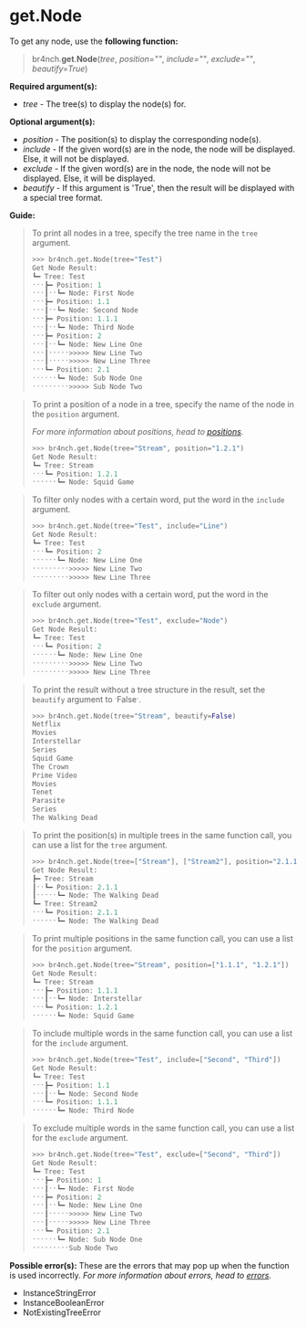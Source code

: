 # get.Node

To get any node, use the **following function:**

> br4nch.**get**.**Node**(*tree*, *position=""*, *include=""*, *exclude=""*, *beautify=True*)

**Required argument(s):**

- *tree* - The tree(s) to display the node(s) for.

**Optional argument(s):**

- *position* - The position(s) to display the corresponding node(s).
- *include* - If the given word(s) are in the node, the node will be displayed. Else, it will not be displayed.
- *exclude* - If the given word(s) are in the node, the node will not be displayed. Else, it will be displayed.
- *beautify* - If this argument is 'True', then the result will be displayed with a special tree format.

**Guide:**

> To print all nodes in a tree, specify the tree name in the `tree` argument.
>
> ```python
> >>> br4nch.get.Node(tree="Test")
> Get Node Result:
> ┗━ Tree: Test
> ˑˑˑ┣━ Position: 1
> ˑˑˑ┃ˑˑ┗━ Node: First Node
> ˑˑˑ┣━ Position: 1.1
> ˑˑˑ┃ˑˑ┗━ Node: Second Node
> ˑˑˑ┣━ Position: 1.1.1
> ˑˑˑ┃ˑˑ┗━ Node: Third Node
> ˑˑˑ┣━ Position: 2
> ˑˑˑ┃ˑˑ┗━ Node: New Line One
> ˑˑˑ┃ˑˑˑˑˑ>>>>> New Line Two
> ˑˑˑ┃ˑˑˑˑˑ>>>>> New Line Three
> ˑˑˑ┗━ Position: 2.1
> ˑˑˑˑˑˑ┗━ Node: Sub Node One
> ˑˑˑˑˑˑˑˑˑ>>>>> Sub Node Two
> ```
> 

> To print a position of a node in a tree, specify the name of the node in the `position` argument.
>
> *For more information about positions, head to [positions](../../guides/positions.md).*
>
> ```python
> >>> br4nch.get.Node(tree="Stream", position="1.2.1")
> Get Node Result:
> ┗━ Tree: Stream
> ˑˑˑ┗━ Position: 1.2.1
> ˑˑˑˑˑˑ┗━ Node: Squid Game
> ```
>

> To filter only nodes with a certain word, put the word in the `include` argument.
>
> ```python
> >>> br4nch.get.Node(tree="Test", include="Line")
> Get Node Result:
> ┗━ Tree: Test
> ˑˑˑ┗━ Position: 2
> ˑˑˑˑˑˑ┗━ Node: New Line One
> ˑˑˑˑˑˑˑˑˑ>>>>> New Line Two
> ˑˑˑˑˑˑˑˑˑ>>>>> New Line Three
> ```
>

> To filter out only nodes with a certain word, put the word in the `exclude` argument.
>
> ```python
> >>> br4nch.get.Node(tree="Test", exclude="Node")
> Get Node Result:
> ┗━ Tree: Test
> ˑˑˑ┗━ Position: 2
> ˑˑˑˑˑˑ┗━ Node: New Line One
> ˑˑˑˑˑˑˑˑˑ>>>>> New Line Two
> ˑˑˑˑˑˑˑˑˑ>>>>> New Line Three
> ```
>

> To print the result without a tree structure in the result, set the `beautify` argument to ˑFalseˑ.
>
> ```python
> >>> br4nch.get.Node(tree="Stream", beautify=False)
> Netflix
> Movies
> Interstellar
> Series
> Squid Game
> The Crown
> Prime Video
> Movies
> Tenet
> Parasite
> Series
> The Walking Dead
> ```
>

> To print the position(s) in multiple trees in the same function call, you can use a list for the `tree` argument.
>
> ```python
> >>> br4nch.get.Node(tree=["Stream"], ["Stream2"], position="2.1.1")
> Get Node Result:
> ┣━ Tree: Stream
> ┃ˑˑ┗━ Position: 2.1.1
> ┃ˑˑˑˑˑ┗━ Node: The Walking Dead
> ┗━ Tree: Stream2
> ˑˑˑ┗━ Position: 2.1.1
> ˑˑˑˑˑˑ┗━ Node: The Walking Dead
> ```
>

> To print multiple positions in the same function call, you can use a list for the `position` argument.
>
> ```python
> >>> br4nch.get.Node(tree="Stream", position=["1.1.1", "1.2.1"])
> Get Node Result:
> ┗━ Tree: Stream
> ˑˑˑ┣━ Position: 1.1.1                
> ˑˑˑ┃ˑˑ┗━ Node: Interstellar
> ˑˑˑ┗━ Position: 1.2.1               
> ˑˑˑˑˑˑ┗━ Node: Squid Game
> ```
>

> To include multiple words in the same function call, you can use a list for the `include` argument.
>
> ```python
> >>> br4nch.get.Node(tree="Test", include=["Second", "Third"])
> Get Node Result:
> ┗━ Tree: Test
> ˑˑˑ┣━ Position: 1.1
> ˑˑˑ┃ˑˑ┗━ Node: Second Node
> ˑˑˑ┗━ Position: 1.1.1
> ˑˑˑˑˑˑ┗━ Node: Third Node
> ```
>

> To exclude multiple words in the same function call, you can use a list for the `exclude` argument.
>
> ```python
> >>> br4nch.get.Node(tree="Test", exclude=["Second", "Third"])
> Get Node Result:
> ┗━ Tree: Test
> ˑˑˑ┣━ Position: 1
> ˑˑˑ┃ˑˑ┗━ Node: First Node
> ˑˑˑ┣━ Position: 2
> ˑˑˑ┃ˑˑ┗━ Node: New Line One
> ˑˑˑ┃ˑˑˑˑˑ>>>>> New Line Two
> ˑˑˑ┃ˑˑˑˑˑ>>>>> New Line Three
> ˑˑˑ┗━ Position: 2.1
> ˑˑˑˑˑˑ┗━ Node: Sub Node One
> ˑˑˑˑˑˑˑˑˑSub Node Two
> ```

**Possible error(s):**
These are the errors that may pop up when the function is used incorrectly.
*For more information about errors, head to [errors](../../guides/errors.md).*

- InstanceStringError
- InstanceBooleanError
- NotExistingTreeError

